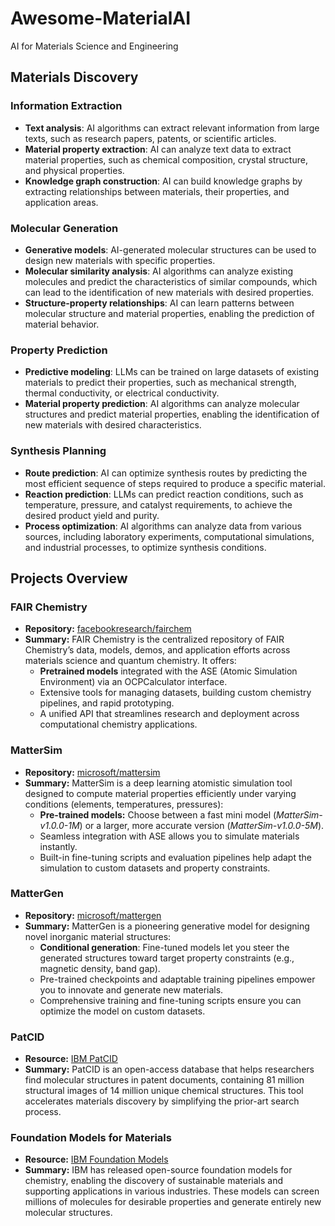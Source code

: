 #  Awesome-MaterialAI
AI for Materials Science and Engineering

## Materials Discovery

### Information Extraction
* **Text analysis**: AI algorithms can extract relevant information from large texts, such as research papers, patents, or scientific articles.
* **Material property extraction**: AI can analyze text data to extract material properties, such as chemical composition, crystal structure, and physical properties.
* **Knowledge graph construction**: AI can build knowledge graphs by extracting relationships between materials, their properties, and application areas.

### Molecular Generation
* **Generative models**: AI-generated molecular structures can be used to design new materials with specific properties.
* **Molecular similarity analysis**: AI algorithms can analyze existing molecules and predict the characteristics of similar compounds, which can lead to the identification of new materials with desired properties.
* **Structure-property relationships**: AI can learn patterns between molecular structure and material properties, enabling the prediction of material behavior.

### Property Prediction
* **Predictive modeling**: LLMs can be trained on large datasets of existing materials to predict their properties, such as mechanical strength, thermal conductivity, or electrical conductivity.
* **Material property prediction**: AI algorithms can analyze molecular structures and predict material properties, enabling the identification of new materials with desired characteristics.

### Synthesis Planning
* **Route prediction**: AI can optimize synthesis routes by predicting the most efficient sequence of steps required to produce a specific material.
* **Reaction prediction**: LLMs can predict reaction conditions, such as temperature, pressure, and catalyst requirements, to achieve the desired product yield and purity.
* **Process optimization**: AI algorithms can analyze data from various sources, including laboratory experiments, computational simulations, and industrial processes, to optimize synthesis conditions.

## Projects Overview

### FAIR Chemistry
- **Repository:** [facebookresearch/fairchem](https://github.com/facebookresearch/fairchem)
- **Summary:** FAIR Chemistry is the centralized repository of FAIR Chemistry’s data, models, demos, and application efforts across materials science and quantum chemistry. It offers:
  - **Pretrained models** integrated with the ASE (Atomic Simulation Environment) via an OCPCalculator interface.
  - Extensive tools for managing datasets, building custom chemistry pipelines, and rapid prototyping.
  - A unified API that streamlines research and deployment across computational chemistry applications.

### MatterSim
- **Repository:** [microsoft/mattersim](https://github.com/microsoft/mattersim)
- **Summary:** MatterSim is a deep learning atomistic simulation tool designed to compute material properties efficiently under varying conditions (elements, temperatures, pressures):
  - **Pre-trained models:** Choose between a fast mini model (*MatterSim-v1.0.0-1M*) or a larger, more accurate version (*MatterSim-v1.0.0-5M*).
  - Seamless integration with ASE allows you to simulate materials instantly.
  - Built-in fine-tuning scripts and evaluation pipelines help adapt the simulation to custom datasets and property constraints.

### MatterGen
- **Repository:** [microsoft/mattergen](https://github.com/microsoft/mattergen)
- **Summary:** MatterGen is a pioneering generative model for designing novel inorganic material structures:
  - **Conditional generation**: Fine-tuned models let you steer the generated structures toward target property constraints (e.g., magnetic density, band gap).
  - Pre-trained checkpoints and adaptable training pipelines empower you to innovate and generate new materials.
  - Comprehensive training and fine-tuning scripts ensure you can optimize the model on custom datasets.

### PatCID
- **Resource:** [IBM PatCID](https://research.ibm.com/blog/patcid-tool-for-accelerating-materials-discovery)
- **Summary:** PatCID is an open-access database that helps researchers find molecular structures in patent documents, containing 81 million structural images of 14 million unique chemical structures. This tool accelerates materials discovery by simplifying the prior-art search process.

### Foundation Models for Materials
- **Resource:** [IBM Foundation Models](https://research.ibm.com/blog/foundation-models-for-materials)
- **Summary:** IBM has released open-source foundation models for chemistry, enabling the discovery of sustainable materials and supporting applications in various industries. These models can screen millions of molecules for desirable properties and generate entirely new molecular structures.
